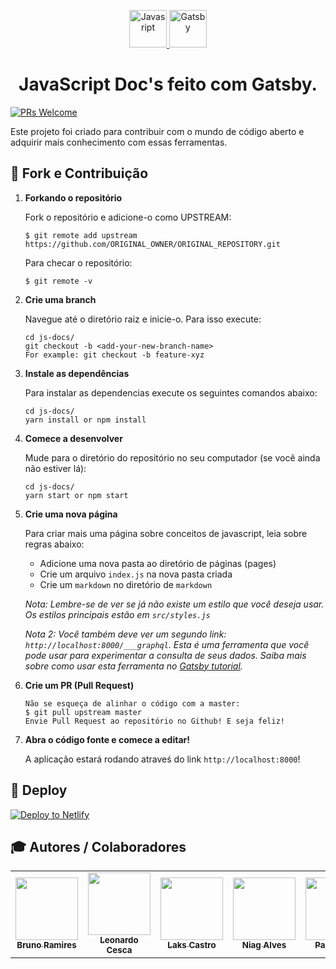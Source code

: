 <p align="center">
  <a href="https://javascript-docs.netlify.com/">
    <img alt="Javasript" src="https://i.ya-webdesign.com/images/vector-javascript-1.png" width="60" />
  </a>
  <a href="https://www.gatsbyjs.org">
    <img alt="Gatsby" src="https://www.gatsbyjs.org/monogram.svg" width="60" />
  </a>
</p>
<h1 align="center">
  JavaScript Doc's feito com Gatsby.
</h1>

[![PRs Welcome](https://img.shields.io/badge/PRs-welcome-brightgreen.svg?style=flat-square)](http://makeapullrequest.com)

Este projeto foi criado para contribuir com o mundo de código aberto e adquirir mais conhecimento com essas ferramentas.

## 🚀 Fork e Contribuição

1.  **Forkando o repositório**

    Fork o repositório e adicione-o como UPSTREAM:

    ```shell
    $ git remote add upstream https://github.com/ORIGINAL_OWNER/ORIGINAL_REPOSITORY.git
    ```
    
    Para checar o repositório:
    
    ```shell
    $ git remote -v
    ```
    
1.  **Crie uma branch**

    Navegue até o diretório raiz e inicie-o. Para isso execute:

    ```shell
    cd js-docs/
    git checkout -b <add-your-new-branch-name>
    For example: git checkout -b feature-xyz
    ```

1.  **Instale as dependências**

    Para instalar as dependencias execute os seguintes comandos abaixo:

    ```shell
    cd js-docs/
    yarn install or npm install
    ```

1.  **Comece a desenvolver**

    Mude para o diretório do repositório no seu computador (se você ainda não estiver lá):

    ```shell
    cd js-docs/
    yarn start or npm start
    ```

1. **Crie uma nova página**

    Para criar mais uma página sobre conceitos de javascript, leia sobre regras abaixo:

    * Adicione uma nova pasta ao diretório de páginas (pages)
    * Crie um arquivo `index.js` na nova pasta criada
    * Crie um `markdown` no diretório de `markdown`
    
    _Nota: Lembre-se de ver se já não existe um estilo que você deseja usar. Os estilos principais estão em  `src/styles.js`_

    _Nota 2: Você também deve ver um segundo link: _`http://localhost:8000/___graphql`_. Esta é uma ferramenta que você pode usar para experimentar a consulta de seus dados. Saiba mais sobre como usar esta ferramenta no [Gatsby tutorial](https://www.gatsbyjs.org/tutorial/part-five/#introducing-graphiql)._

1.  **Crie um PR (Pull Request)**

    ```shell
    Não se esqueça de alinhar o código com a master:
    $ git pull upstream master
    Envie Pull Request ao repositório no Github! E seja feliz!
    ```

1.  **Abra o código fonte e comece a editar!**

    A aplicação estará rodando atraveś do link `http://localhost:8000`!

## 💫 Deploy

[![Deploy to Netlify](https://www.netlify.com/img/deploy/button.svg)](https://app.netlify.com/start/)

## 🎓 Autores / Colaboradores


<table>
  <tr>
    <td align="center">
      <a href="https://github.com/brunormferreira">
        <img src="https://avatars0.githubusercontent.com/u/35575092?s=460&v=4" width="100px;" alt=""/><br />
       <sub><b>Bruno Ramires</b></sub>
      </a>
    </td>
    <td align="center">
      <a href="https://github.com/LeonardoCesca">
        <img src="https://avatars0.githubusercontent.com/u/22780548?s=460&v=4" width="100px;" alt=""/><br />
       <sub><b>Leonardo Cesca</b></sub>
      </a>
    </td>
    <td align="center">
      <a href="https://github.com/LaksCastro">
        <img src="https://avatars2.githubusercontent.com/u/51419598?s=400&v=4" width="100px;" alt=""/><br />
       <sub><b>Laks Castro</b></sub>
      </a>
    </td>
    <td align="center">
      <a href="https://github.com/oniag">
        <img src="https://avatars1.githubusercontent.com/u/27209787?s=460&v=4" width="100px;" alt=""/><br />
       <sub><b>Niag Alves</b></sub>
      </a>
    </td>
    <td align="center">
      <a href="https://github.com/infinityover">
        <img src="https://avatars2.githubusercontent.com/u/13989817?s=460&v=4" width="100px;" alt=""/><br />
       <sub><b>Paulo Belfi</b></sub>
      </a>
    </td>
    <td align="center">
      <a href="https://github.com/bluuesz">
        <img src="https://avatars3.githubusercontent.com/u/51493181?s=460&v=4" width="100px;" alt=""/><br />
        <sub><b>Wosley V.</b></sub>
      </a>
    </td>
    <td align="center">
      <a href="https://github.com/Soto92">
        <img src="https://avatars1.githubusercontent.com/u/42532817?s=460&v=4" width="100px;" alt=""/><br />
       <sub><b>Mauricio Soto</b></sub>
      </a>
    </td>
  </tr>
 </table>
 
